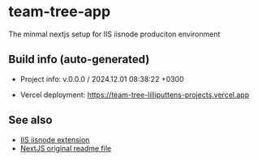 <!--
 @since 2024.12.01, 07:56
 @changed 2024.12.01, 08:08
-->

# team-tree-app

The minmal nextjs setup for IIS iisnode produciton environment

## Build info (auto-generated)

- Project info: v.0.0.0 / 2024.12.01 08:38:22 +0300

- Vercel deployment: https://team-tree-lilliputtens-projects.vercel.app

## See also

- [IIS iisnode extension](README.iisnode.md)
- [NextJS original readme file](README.nextjs.md)
